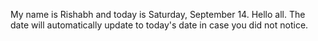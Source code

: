 My name is Rishabh and today is Saturday, September 14. Hello all. The date will automatically update to today's date in case you did not notice.
